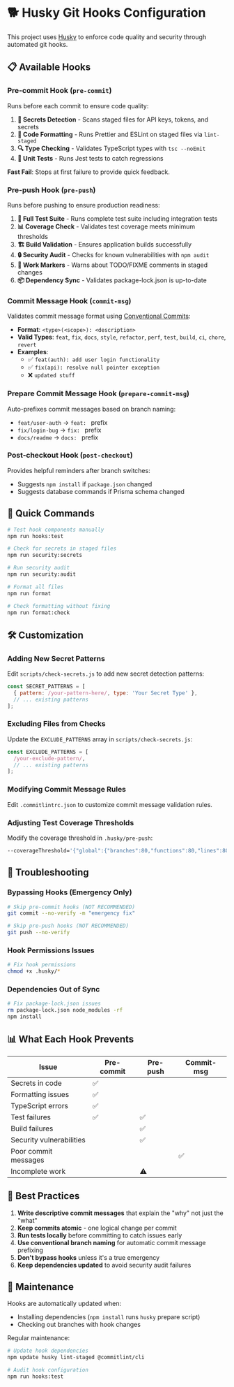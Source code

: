 # 🐕 Husky Git Hooks Configuration

This project uses [Husky](https://typicode.github.io/husky/) to enforce code quality and security through automated git hooks.

## 📋 Available Hooks

### Pre-commit Hook (`pre-commit`)

Runs before each commit to ensure code quality:

1. **🔐 Secrets Detection** - Scans staged files for API keys, tokens, and secrets
2. **🎨 Code Formatting** - Runs Prettier and ESLint on staged files via `lint-staged`
3. **🔍 Type Checking** - Validates TypeScript types with `tsc --noEmit`
4. **🧪 Unit Tests** - Runs Jest tests to catch regressions

**Fast Fail**: Stops at first failure to provide quick feedback.

### Pre-push Hook (`pre-push`)

Runs before pushing to ensure production readiness:

1. **🧪 Full Test Suite** - Runs complete test suite including integration tests
2. **📊 Coverage Check** - Validates test coverage meets minimum thresholds
3. **🏗️ Build Validation** - Ensures application builds successfully
4. **🔒 Security Audit** - Checks for known vulnerabilities with `npm audit`
5. **📝 Work Markers** - Warns about TODO/FIXME comments in staged changes
6. **📦 Dependency Sync** - Validates package-lock.json is up-to-date

### Commit Message Hook (`commit-msg`)

Validates commit message format using [Conventional Commits](https://conventionalcommits.org/):

- **Format**: `<type>(<scope>): <description>`
- **Valid Types**: `feat`, `fix`, `docs`, `style`, `refactor`, `perf`, `test`, `build`, `ci`, `chore`, `revert`
- **Examples**:
  - ✅ `feat(auth): add user login functionality`
  - ✅ `fix(api): resolve null pointer exception`
  - ❌ `updated stuff`

### Prepare Commit Message Hook (`prepare-commit-msg`)

Auto-prefixes commit messages based on branch naming:

- `feat/user-auth` → `feat: ` prefix
- `fix/login-bug` → `fix: ` prefix
- `docs/readme` → `docs: ` prefix

### Post-checkout Hook (`post-checkout`)

Provides helpful reminders after branch switches:

- Suggests `npm install` if `package.json` changed
- Suggests database commands if Prisma schema changed

## 🚀 Quick Commands

```bash
# Test hook components manually
npm run hooks:test

# Check for secrets in staged files
npm run security:secrets

# Run security audit
npm run security:audit

# Format all files
npm run format

# Check formatting without fixing
npm run format:check
```

## 🛠️ Customization

### Adding New Secret Patterns

Edit `scripts/check-secrets.js` to add new secret detection patterns:

```javascript
const SECRET_PATTERNS = [
  { pattern: /your-pattern-here/, type: 'Your Secret Type' },
  // ... existing patterns
];
```

### Excluding Files from Checks

Update the `EXCLUDE_PATTERNS` array in `scripts/check-secrets.js`:

```javascript
const EXCLUDE_PATTERNS = [
  /your-exclude-pattern/,
  // ... existing patterns
];
```

### Modifying Commit Message Rules

Edit `.commitlintrc.json` to customize commit message validation rules.

### Adjusting Test Coverage Thresholds

Modify the coverage threshold in `.husky/pre-push`:

```bash
--coverageThreshold='{"global":{"branches":80,"functions":80,"lines":80,"statements":80}}'
```

## 🔧 Troubleshooting

### Bypassing Hooks (Emergency Only)

```bash
# Skip pre-commit hooks (NOT RECOMMENDED)
git commit --no-verify -m "emergency fix"

# Skip pre-push hooks (NOT RECOMMENDED)
git push --no-verify
```

### Hook Permissions Issues

```bash
# Fix hook permissions
chmod +x .husky/*
```

### Dependencies Out of Sync

```bash
# Fix package-lock.json issues
rm package-lock.json node_modules -rf
npm install
```

## 📊 What Each Hook Prevents

| Issue                    | Pre-commit | Pre-push | Commit-msg |
| ------------------------ | ---------- | -------- | ---------- |
| Secrets in code          | ✅         |          |            |
| Formatting issues        | ✅         |          |            |
| TypeScript errors        | ✅         |          |            |
| Test failures            | ✅         | ✅       |            |
| Build failures           |            | ✅       |            |
| Security vulnerabilities |            | ✅       |            |
| Poor commit messages     |            |          | ✅         |
| Incomplete work          |            | ⚠️       |            |

## 🎯 Best Practices

1. **Write descriptive commit messages** that explain the "why" not just the "what"
2. **Keep commits atomic** - one logical change per commit
3. **Run tests locally** before committing to catch issues early
4. **Use conventional branch naming** for automatic commit message prefixing
5. **Don't bypass hooks** unless it's a true emergency
6. **Keep dependencies updated** to avoid security audit failures

## 🔄 Maintenance

Hooks are automatically updated when:

- Installing dependencies (`npm install` runs `husky` prepare script)
- Checking out branches with hook changes

Regular maintenance:

```bash
# Update hook dependencies
npm update husky lint-staged @commitlint/cli

# Audit hook configuration
npm run hooks:test
```
